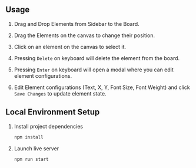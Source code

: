 ## Usage
1. Drag and Drop Elements from Sidebar to the Board.

2. Drag the Elements on the canvas to change their position.

3. Click on an element on the canvas to select it.

4. Pressing `Delete` on keyboard will delete the element from the board.

5. Pressing `Enter` on keyboard will open a modal where you can edit element configurations.

6. Edit Element configurations (Text, X, Y, Font Size, Font Weight) and click `Save Changes` to update element state.

## Local Environment Setup

1. Install project dependencies
   ```bash
   npm install
   ```
2. Launch live server
   ```bash
   npm run start
